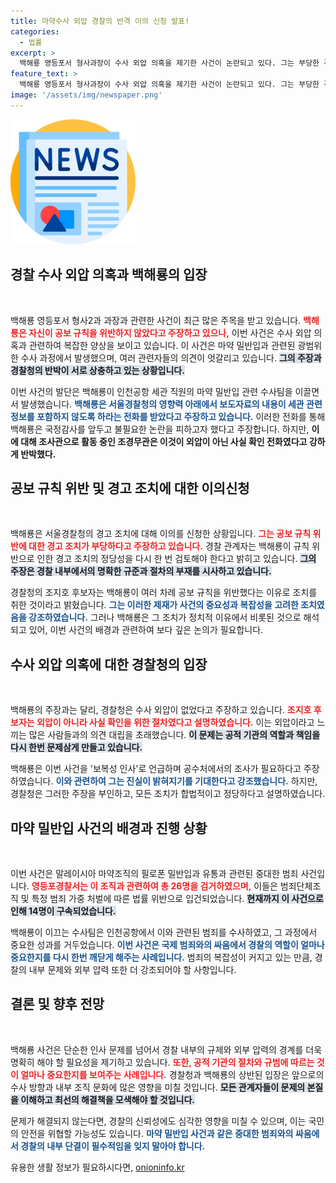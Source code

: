 ```yaml
---
title: 마약수사 외압 경찰의 반격 이의 신청 발표!
categories:
  - 법률
excerpt: >
  백해룡 영등포서 형사과장이 수사 외압 의혹을 제기한 사건이 논란되고 있다. 그는 부당한 경고 조치와 좌천 인사에 대해 반발하며 진실을 밝혀달라고 요청했다. 경찰 내부에서는 이 사건에 대한 시각이 엇갈리고 있다. 클릭해서 사건의 진실을 확인해 보세요!
feature_text: >
  백해룡 영등포서 형사과장이 수사 외압 의혹을 제기한 사건이 논란되고 있다. 그는 부당한 경고 조치와 좌천 인사에 대해 반발하며 진실을 밝혀달라고 요청했다. 경찰 내부에서는 이 사건에 대한 시각이 엇갈리고 있다. 클릭해서 사건의 진실을 확인해 보세요!
image: '/assets/img/newspaper.png'
---
```


<p><img src="/assets/img/newspaper.png" alt="kimp 속보" /></p>

<h2 data-ke-size="size26">경찰 수사 외압 의혹과 백해룡의 입장</h2>

<p data-ke-size="size16">&nbsp;</p>

<p>백해룡 영등포서 형사2과 과장과 관련한 사건이 최근 많은 주목을 받고 있습니다. <b><span style="color: #ee2323;">백해룡은 자신이 공보 규칙을 위반하지 않았다고 주장하고 있으나,</span></b> 이번 사건은 수사 외압 의혹과 관련하여 복잡한 양상을 보이고 있습니다. 이 사건은 마약 밀반입과 관련된 광범위한 수사 과정에서 발생했으며, 여러 관련자들의 의견이 엇갈리고 있습니다. <b><span style="background-color: #21538527;">그의 주장과 경찰청의 반박이 서로 상충하고 있는 상황입니다.</span></b> </p>

<p>이번 사건의 발단은 백해룡이 인천공항 세관 직원의 마약 밀반입 관련 수사팀을 이끌면서 발생했습니다. <b><span style="color: #1a5490;">백해룡은 서울경찰청의 영향력 아래에서 보도자료의 내용이 세관 관련 정보를 포함하지 않도록 하라는 전화를 받았다고 주장하고 있습니다.</span></b> 이러한 전화를 통해 백해룡은 국정감사를 앞두고 불필요한 논란을 피하고자 했다고 주장합니다. 하지만, <b>이에 대해 조사관으로 활동 중인 조경무관은 이것이 외압이 아닌 사실 확인 전화였다고 강하게 반박했다.</b></p>

<h2 data-ke-size="size26">공보 규칙 위반 및 경고 조치에 대한 이의신청</h2>

<p data-ke-size="size16">&nbsp;</p>

<p>백해룡은 서울경찰청의 경고 조치에 대해 이의를 신청한 상황입니다. <b><span style="color: #ee2323;">그는 공보 규칙 위반에 대한 경고 조치가 부당하다고 주장하고 있습니다.</span></b> 경찰 관계자는 백해룡이 규칙 위반으로 인한 경고 조치의 정당성을 다시 한 번 검토해야 한다고 밝히고 있습니다. <b><span style="background-color: #21538527;">그의 주장은 경찰 내부에서의 명확한 규준과 절차의 부재를 시사하고 있습니다.</span></b></p>

<p>경찰청의 조지호 후보자는 백해룡이 여러 차례 공보 규칙을 위반했다는 이유로 조치를 취한 것이라고 밝혔습니다. <b><span style="color: #1a5490;">그는 이러한 제재가 사건의 중요성과 복잡성을 고려한 조치였음을 강조하였습니다.</span></b> 그러나 백해룡은 그 조치가 정치적 이유에서 비롯된 것으로 해석되고 있어, 이번 사건의 배경과 관련하여 보다 깊은 논의가 필요합니다. </p>

<h2 data-ke-size="size26">수사 외압 의혹에 대한 경찰청의 입장</h2>

<p data-ke-size="size16">&nbsp;</p>

<p>백해룡의 주장과는 달리, 경찰청은 수사 외압이 없었다고 주장하고 있습니다. <b><span style="color: #ee2323;">조지호 후보자는 외압이 아니라 사실 확인을 위한 절차였다고 설명하였습니다.</span></b> 이는 외압이라고 느끼는 많은 사람들과의 의견 대립을 초래했습니다. <b><span style="background-color: #21538527;">이 문제는 공적 기관의 역할과 책임을 다시 한번 문제삼게 만들고 있습니다.</span></b> </p>

<p>백해룡은 이번 사건을 '보복성 인사'로 언급하며 공수처에서의 조사가 필요하다고 주장하였습니다. <b><span style="color: #1a5490;">이와 관련하여 그는 진실이 밝혀지기를 기대한다고 강조했습니다.</span></b> 하지만, 경찰청은 그러한 주장을 부인하고, 모든 조치가 합법적이고 정당하다고 설명하였습니다. </p>

<h2 data-ke-size="size26">마약 밀반입 사건의 배경과 진행 상황</h2>

<p data-ke-size="size16">&nbsp;</p>

<p>이번 사건은 말레이시아 마약조직의 필로폰 밀반입과 유통과 관련된 중대한 범죄 사건입니다. <b><span style="color: #ee2323;">영등포경찰서는 이 조직과 관련하여 총 26명을 검거하였으며,</span></b> 이들은 범죄단체조직 및 특정 범죄 가중 처벌에 따른 법률 위반으로 입건되었습니다. <b><span style="background-color: #21538527;">현재까지 이 사건으로 인해 14명이 구속되었습니다.</span></b> </p>

<p>백해룡이 이끄는 수사팀은 인천공항에서 이와 관련된 범죄를 수사하였고, 그 과정에서 중요한 성과를 거두었습니다. <b><span style="color: #1a5490;">이번 사건은 국제 범죄와의 싸움에서 경찰의 역할이 얼마나 중요한지를 다시 한번 깨닫게 해주는 사례입니다.</span></b> 범죄의 복잡성이 커지고 있는 만큼, 경찰의 내부 문제와 외부 압력 또한 더 강조되어야 할 사항입니다.</p>

<h2 data-ke-size="size26">결론 및 향후 전망</h2>

<p data-ke-size="size16">&nbsp;</p>

<p>백해룡 사건은 단순한 인사 문제를 넘어서 경찰 내부의 규제와 외부 압력의 경계를 더욱 명확히 해야 할 필요성을 제기하고 있습니다. <b><span style="color: #ee2323;">또한, 공적 기관의 절차와 규범에 따르는 것이 얼마나 중요한지를 보여주는 사례입니다.</span></b> 경찰청과 백해룡의 상반된 입장은 앞으로의 수사 방향과 내부 조직 문화에 많은 영향을 미칠 것입니다. <b><span style="background-color: #21538527;">모든 관계자들이 문제의 본질을 이해하고 최선의 해결책을 모색해야 할 것입니다.</span></b> </p>

<p>문제가 해결되지 않는다면, 경찰의 신뢰성에도 심각한 영향을 미칠 수 있으며, 이는 국민의 안전을 위협할 가능성도 있습니다. <b><span style="color: #1a5490;">마약 밀반입 사건과 같은 중대한 범죄와의 싸움에서 경찰의 내부 단결이 필수적임을 잊지 말아야 합니다.</span></b></p>
유용한 생활 정보가 필요하시다면, <a href="https://onioninfo.kr" rel="dofollow">onioninfo.kr</a>


